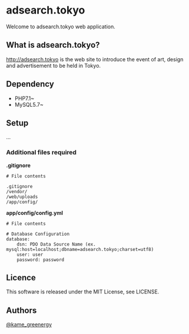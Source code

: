 adsearch.tokyo
===========================================

Welcome to adsearch.tokyo web application.

## What is adsearch.tokyo?

http://adsearch.tokyo is the web site to introduce the event of art, design and advertisement to be held in Tokyo.

## Dependency

- PHP7.1~
- MySQL5.7~

## Setup

...

### Additional files required

**.gitignore**

```
# File contents

.gitignore
/vendor/
/web/uploads
/app/config/
```

**app/config/config.yml**

```
# File contents

# Database Configuration
database:
    dsn: PDO Data Source Name (ex. mysql:host=localhost;dbname=adsearch.tokyo;charset=utf8)
    user: user
    password: password
```

## Licence

This software is released under the MIT License, see LICENSE.

## Authors

[@kame_greenergy](https://twitter.com/kame_greenergy)